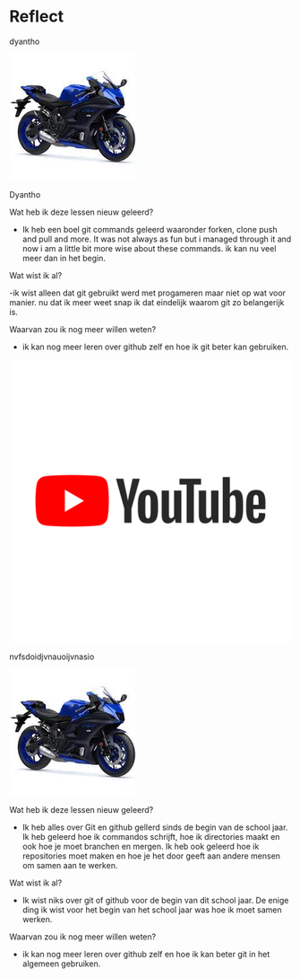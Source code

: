 # Reflect

dyantho 

![](dl.jpeg)


Dyantho


Wat heb ik deze lessen nieuw geleerd?

- Ik heb een boel git commands geleerd waaronder forken, clone push and pull and more. It was not always as fun but i managed through it and now i am a little bit more wise about these commands. ik kan nu veel meer dan in het begin. 

Wat wist ik al?

-ik wist alleen dat git gebruikt werd met progameren maar niet op wat voor manier. nu dat ik meer weet snap ik dat eindelijk waarom git zo belangerijk is. 

Waarvan zou ik nog meer willen weten?

- ik kan nog meer leren over github zelf en hoe ik git beter kan gebruiken.


![sdsad](yt1200.png)

nvfsdoidjvnauoijvnasio

![motor](dl.jpeg)

Wat heb ik deze lessen nieuw geleerd?

- Ik heb alles over Git en github gellerd sinds de begin van de school jaar. Ik heb geleerd hoe ik commandos schrijft, hoe ik directories maakt en ook hoe je moet branchen en mergen. Ik heb ook geleerd hoe ik repositories moet maken en hoe je het door geeft aan andere mensen om samen aan te werken.

Wat wist ik al?

- Ik wist niks over git of github voor de begin van dit school jaar. De enige ding ik wist voor het begin van het school jaar was hoe ik moet samen werken.

Waarvan zou ik nog meer willen weten?

- ik kan nog meer leren over github zelf en hoe ik kan beter git in het algemeen gebruiken.
